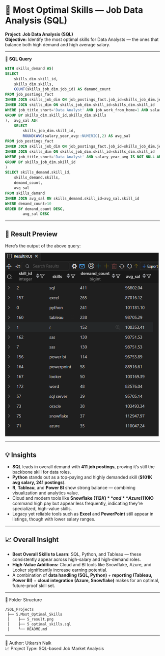 # 💼 Most Optimal Skills — Job Data Analysis (SQL)

**Project: Job Data Analysis (SQL)**  
**Objective:** Identify the most optimal skills for Data Analysts — the ones that balance both high demand and high average salary.  

---

🧾 **SQL Query**
```sql
WITH skills_demand AS(
SELECT
    skills_dim.skill_id,
    skills_dim.skills,
    COUNT(skills_job_dim.job_id) AS demand_count
FROM job_postings_fact
INNER JOIN skills_job_dim ON job_postings_fact.job_id=skills_job_dim.job_id
INNER JOIN skills_dim ON skills_job_dim.skill_id=skills_dim.skill_id
WHERE job_title_short='Data Analyst' AND job_work_from_home=1 AND salary_year_avg IS NOT NULL
GROUP BY skills_dim.skill_id,skills_dim.skills
),  avg_sal AS(
    SELECT 
        skills_job_dim.skill_id,
        ROUND(AVG(salary_year_avg::NUMERIC),2) AS avg_sal
FROM job_postings_fact
INNER JOIN skills_job_dim ON job_postings_fact.job_id=skills_job_dim.job_id
INNER JOIN skills_dim ON skills_job_dim.skill_id=skills_dim.skill_id
WHERE job_title_short='Data Analyst' AND salary_year_avg IS NOT NULL AND job_work_from_home=1
GROUP BY skills_job_dim.skill_id
)
SELECT skills_demand.skill_id,
    skills_demand.skills,
    demand_count,
    avg_sal
FROM skills_demand
INNER JOIN avg_sal ON skills_demand.skill_id=avg_sal.skill_id
WHERE demand_count>10
ORDER BY demand_count DESC,
        avg_sal DESC

```
---
## 📸 **Result Preview**

Here’s the output of the above query:

![Most Optimal Skills Result](./5_result.png)

---

## 💡 **Insights**

- **SQL** leads in overall demand with **411 job postings**, proving it’s still the backbone skill for data roles.  
- **Python** stands out as a top-paying and highly demanded skill (**$101K avg salary, 241 postings**).  
- **R**, **Tableau**, and **Power BI** show strong balance — combining visualization and analytics value.  
- Cloud and modern tools like **Snowflake ($112K)** and **Azure ($110K)** command high pay but appear less frequently, indicating they’re specialized, high-value skills.  
- Legacy yet reliable tools such as **Excel** and **PowerPoint** still appear in listings, though with lower salary ranges.  

---

## 📈 **Overall Insight**

- **Best Overall Skills to Learn:** SQL, Python, and Tableau — these consistently appear across high-salary and high-demand roles.  
- **High-Value Additions:** Cloud and BI tools like Snowflake, Azure, and Looker significantly increase earning potential.  
- A combination of **data handling (SQL, Python)** + **reporting (Tableau, Power BI)** + **cloud integration (Azure, Snowflake)** makes for an optimal, future-proof skill set.  

---

📂 Folder Structure
```
/SQL_Projects
 ├── 5.Most_Optimal_Skills
 │    ├── 5_result.png
 │    ├── 5_optimal_skills.sql
 │    └── README.md

```
---

📌 Author: Utkarsh Naik  
📈 Project Type: SQL-based Job Market Analysis